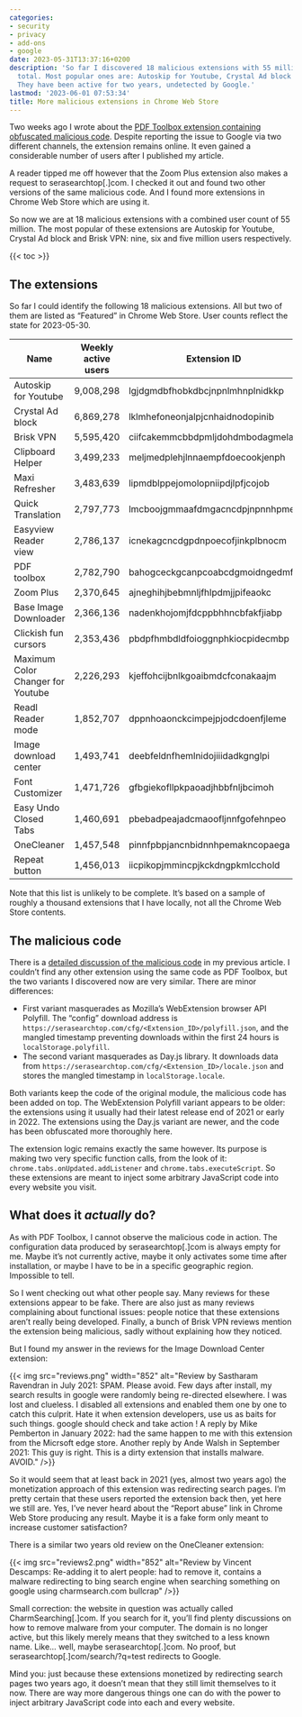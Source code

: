 ```yaml
---
categories:
- security
- privacy
- add-ons
- google
date: 2023-05-31T13:37:16+0200
description: 'So far I discovered 18 malicious extensions with 55 million users in
  total. Most popular ones are: Autoskip for Youtube, Crystal Ad block and Brisk VPN.
  They have been active for two years, undetected by Google.'
lastmod: '2023-06-01 07:53:34'
title: More malicious extensions in Chrome Web Store
---
```


Two weeks ago I wrote about the [PDF Toolbox extension containing obfuscated malicious code](/2023/05/16/malicious-code-in-pdf-toolbox-extension/). Despite reporting the issue to Google via two different channels, the extension remains online. It even gained a considerable number of users after I published my article.

A reader tipped me off however that the Zoom Plus extension also makes a request to serasearchtop[.]com. I checked it out and found two other versions of the same malicious code. And I found more extensions in Chrome Web Store which are using it.

So now we are at 18 malicious extensions with a combined user count of 55 million. The most popular of these extensions are Autoskip for Youtube, Crystal Ad block and Brisk VPN: nine, six and five million users respectively.

{{< toc >}}

## The extensions

So far I could identify the following 18 malicious extensions. All but two of them are listed as “Featured” in Chrome Web Store. User counts reflect the state for 2023-05-30.

| Name | Weekly active users | Extension ID|
|------|------------|-------------|
| Autoskip for Youtube | 9,008,298 | lgjdgmdbfhobkdbcjnpnlmhnplnidkkp |
| Crystal Ad block | 6,869,278 | lklmhefoneonjalpjcnhaidnodopinib |
| Brisk VPN | 5,595,420 | ciifcakemmcbbdpmljdohdmbodagmela |
| Clipboard Helper | 3,499,233 | meljmedplehjlnnaempfdoecookjenph |
| Maxi Refresher | 3,483,639 | lipmdblppejomolopniipdjlpfjcojob |
| Quick Translation | 2,797,773 | lmcboojgmmaafdmgacncdpjnpnnhpmei |
| Easyview Reader view | 2,786,137 | icnekagcncdgpdnpoecofjinkplbnocm |
| PDF toolbox | 2,782,790 | bahogceckgcanpcoabcdgmoidngedmfo |
| Zoom Plus | 2,370,645 | ajneghihjbebmnljfhlpdmjjpifeaokc |
| Base Image Downloader | 2,366,136 | nadenkhojomjfdcppbhhncbfakfjiabp |
| Clickish fun cursors | 2,353,436 | pbdpfhmbdldfoioggnphkiocpidecmbp |
| Maximum Color Changer for Youtube | 2,226,293 | kjeffohcijbnlkgoaibmdcfconakaajm |
| Readl Reader mode | 1,852,707 | dppnhoaonckcimpejpjodcdoenfjleme |
| Image download center | 1,493,741 | deebfeldnfhemlnidojiiidadkgnglpi |
| Font Customizer | 1,471,726 | gfbgiekofllpkpaoadjhbbfnljbcimoh |
| Easy Undo Closed Tabs | 1,460,691 | pbebadpeajadcmaoofljnnfgofehnpeo |
| OneCleaner | 1,457,548 | pinnfpbpjancnbidnnhpemakncopaega |
| Repeat button | 1,456,013 | iicpikopjmmincpjkckdngpkmlcchold |

Note that this list is unlikely to be complete. It’s based on a sample of roughly a thousand extensions that I have locally, not all the Chrome Web Store contents.

## The malicious code

There is a [detailed discussion of the malicious code](/2023/05/16/malicious-code-in-pdf-toolbox-extension/) in my previous article. I couldn’t find any other extension using the same code as PDF Toolbox, but the two variants I discovered now are very similar. There are minor differences:

* First variant masquerades as Mozilla’s WebExtension browser API Polyfill. The “config” download address is `https://serasearchtop.com/cfg/<Extension_ID>/polyfill.json`, and the mangled timestamp preventing downloads within the first 24 hours is `localStorage.polyfill`.
* The second variant masquerades as Day.js library. It downloads data from `https://serasearchtop.com/cfg/<Extension_ID>/locale.json` and stores the mangled timestamp in `localStorage.locale`.

Both variants keep the code of the original module, the malicious code has been added on top. The WebExtension Polyfill variant appears to be older: the extensions using it usually had their latest release end of 2021 or early in 2022. The extensions using the Day.js variant are newer, and the code has been obfuscated more thoroughly here.

The extension logic remains exactly the same however. Its purpose is making two very specific function calls, from the look of it: `chrome.tabs.onUpdated.addListener` and `chrome.tabs.executeScript`. So these extensions are meant to inject some arbitrary JavaScript code into every website you visit.

## What does it *actually* do?

As with PDF Toolbox, I cannot observe the malicious code in action. The configuration data produced by serasearchtop[.]com is always empty for me. Maybe it’s not currently active, maybe it only activates some time after installation, or maybe I have to be in a specific geographic region. Impossible to tell.

So I went checking out what other people say. Many reviews for these extensions appear to be fake. There are also just as many reviews complaining about functional issues: people notice that these extensions aren’t really being developed. Finally, a bunch of Brisk VPN reviews mention the extension being malicious, sadly without explaining how they noticed.

But I found my answer in the reviews for the Image Download Center extension:

{{< img src="reviews.png" width="852" alt="Review by Sastharam Ravendran in July 2021: SPAM. Please avoid. Few days after install, my search results in google were randomly being re-directed elsewhere. I was lost and clueless. I disabled all extensions and enabled them one by one to catch this culprit. Hate it when extension developers, use us as baits for such things. google should check and take action ! A reply by Mike Pemberton in January 2022: had the same happen to me with this extension from the Micrsoft edge store. Another reply by Ande Walsh in September 2021: This guy is right. This is a dirty extension that installs malware. AVOID." />}}

So it would seem that at least back in 2021 (yes, almost two years ago) the monetization approach of this extension was redirecting search pages. I’m pretty certain that these users reported the extension back then, yet here we still are. Yes, I’ve never heard about the “Report abuse” link in Chrome Web Store producing any result. Maybe it is a fake form only meant to increase customer satisfaction?

There is a similar two years old review on the OneCleaner extension:

{{< img src="reviews2.png" width="852" alt="Review by Vincent Descamps: Re-adding it to alert people: had to remove it, contains a malware redirecting to bing search engine when searching something on google using charmsearch.com bullcrap" />}}

Small correction: the website in question was actually called CharmSearching[.]com. If you search for it, you’ll find plenty discussions on how to remove malware from your computer. The domain is no longer active, but this likely merely means that they switched to a less known name. Like… well, maybe serasearchtop[.]com. No proof, but serasearchtop[.]com/search/?q=test redirects to Google.

Mind you: just because these extensions monetized by redirecting search pages two years ago, it doesn’t mean that they still limit themselves to it now. There are way more dangerous things one can do with the power to inject arbitrary JavaScript code into each and every website.